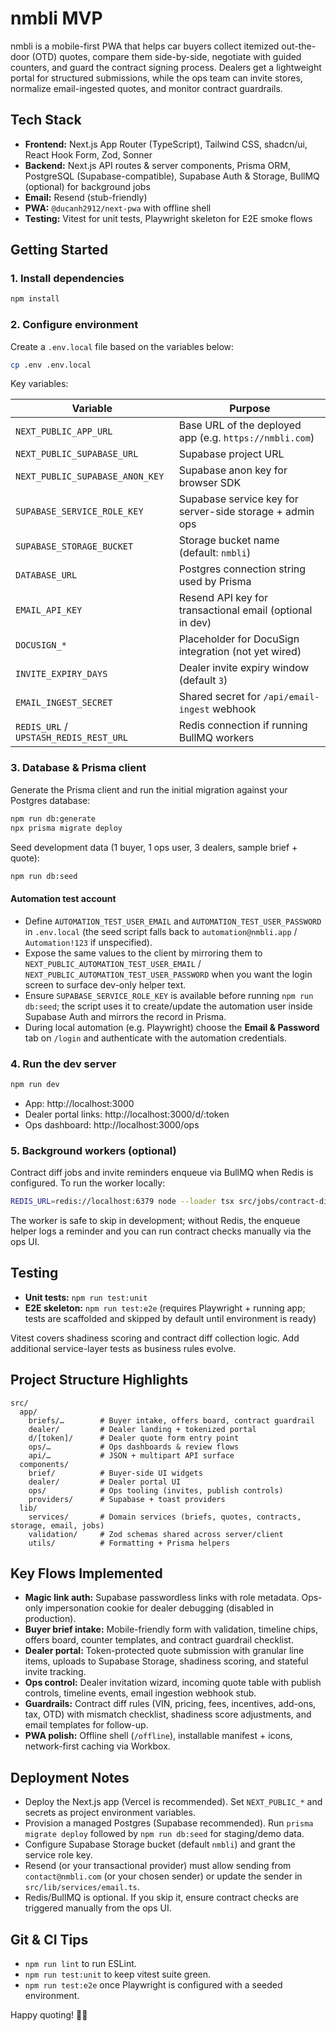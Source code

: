 # nmbli MVP

nmbli is a mobile-first PWA that helps car buyers collect itemized out-the-door (OTD) quotes, compare them side-by-side, negotiate with guided counters, and guard the contract signing process. Dealers get a lightweight portal for structured submissions, while the ops team can invite stores, normalize email-ingested quotes, and monitor contract guardrails.

## Tech Stack

- **Frontend:** Next.js App Router (TypeScript), Tailwind CSS, shadcn/ui, React Hook Form, Zod, Sonner
- **Backend:** Next.js API routes & server components, Prisma ORM, PostgreSQL (Supabase-compatible), Supabase Auth & Storage, BullMQ (optional) for background jobs
- **Email:** Resend (stub-friendly)
- **PWA:** `@ducanh2912/next-pwa` with offline shell
- **Testing:** Vitest for unit tests, Playwright skeleton for E2E smoke flows

## Getting Started

### 1. Install dependencies

```bash
npm install
```

### 2. Configure environment

Create a `.env.local` file based on the variables below:

```bash
cp .env .env.local
```

Key variables:

| Variable | Purpose |
| --- | --- |
| `NEXT_PUBLIC_APP_URL` | Base URL of the deployed app (e.g. `https://nmbli.com`) |
| `NEXT_PUBLIC_SUPABASE_URL` | Supabase project URL |
| `NEXT_PUBLIC_SUPABASE_ANON_KEY` | Supabase anon key for browser SDK |
| `SUPABASE_SERVICE_ROLE_KEY` | Supabase service key for server-side storage + admin ops |
| `SUPABASE_STORAGE_BUCKET` | Storage bucket name (default: `nmbli`) |
| `DATABASE_URL` | Postgres connection string used by Prisma |
| `EMAIL_API_KEY` | Resend API key for transactional email (optional in dev) |
| `DOCUSIGN_*` | Placeholder for DocuSign integration (not yet wired) |
| `INVITE_EXPIRY_DAYS` | Dealer invite expiry window (default `3`) |
| `EMAIL_INGEST_SECRET` | Shared secret for `/api/email-ingest` webhook |
| `REDIS_URL` / `UPSTASH_REDIS_REST_URL` | Redis connection if running BullMQ workers |

### 3. Database & Prisma client

Generate the Prisma client and run the initial migration against your Postgres database:

```bash
npm run db:generate
npx prisma migrate deploy
```

Seed development data (1 buyer, 1 ops user, 3 dealers, sample brief + quote):

```bash
npm run db:seed
```

#### Automation test account

- Define `AUTOMATION_TEST_USER_EMAIL` and `AUTOMATION_TEST_USER_PASSWORD` in `.env.local` (the seed script falls back to `automation@nmbli.app` / `Automation!123` if unspecified).
- Expose the same values to the client by mirroring them to `NEXT_PUBLIC_AUTOMATION_TEST_USER_EMAIL` / `NEXT_PUBLIC_AUTOMATION_TEST_USER_PASSWORD` when you want the login screen to surface dev-only helper text.
- Ensure `SUPABASE_SERVICE_ROLE_KEY` is available before running `npm run db:seed`; the script uses it to create/update the automation user inside Supabase Auth and mirrors the record in Prisma.
- During local automation (e.g. Playwright) choose the **Email & Password** tab on `/login` and authenticate with the automation credentials.

### 4. Run the dev server

```bash
npm run dev
```

- App: http://localhost:3000
- Dealer portal links: http://localhost:3000/d/:token
- Ops dashboard: http://localhost:3000/ops

### 5. Background workers (optional)

Contract diff jobs and invite reminders enqueue via BullMQ when Redis is configured. To run the worker locally:

```bash
REDIS_URL=redis://localhost:6379 node --loader tsx src/jobs/contract-diff-worker.ts
```

The worker is safe to skip in development; without Redis, the enqueue helper logs a reminder and you can run contract checks manually via the ops UI.

## Testing

- **Unit tests:** `npm run test:unit`
- **E2E skeleton:** `npm run test:e2e` (requires Playwright + running app; tests are scaffolded and skipped by default until environment is ready)

Vitest covers shadiness scoring and contract diff collection logic. Add additional service-layer tests as business rules evolve.

## Project Structure Highlights

```
src/
  app/
    briefs/…        # Buyer intake, offers board, contract guardrail
    dealer/         # Dealer landing + tokenized portal
    d/[token]/      # Dealer quote form entry point
    ops/…           # Ops dashboards & review flows
    api/…           # JSON + multipart API surface
  components/
    brief/          # Buyer-side UI widgets
    dealer/         # Dealer portal UI
    ops/            # Ops tooling (invites, publish controls)
    providers/      # Supabase + toast providers
  lib/
    services/       # Domain services (briefs, quotes, contracts, storage, email, jobs)
    validation/     # Zod schemas shared across server/client
    utils/          # Formatting + Prisma helpers
```

## Key Flows Implemented

- **Magic link auth:** Supabase passwordless links with role metadata. Ops-only impersonation cookie for dealer debugging (disabled in production).
- **Buyer brief intake:** Mobile-friendly form with validation, timeline chips, offers board, counter templates, and contract guardrail checklist.
- **Dealer portal:** Token-protected quote submission with granular line items, uploads to Supabase Storage, shadiness scoring, and stateful invite tracking.
- **Ops control:** Dealer invitation wizard, incoming quote table with publish controls, timeline events, email ingestion webhook stub.
- **Guardrails:** Contract diff rules (VIN, pricing, fees, incentives, add-ons, tax, OTD) with mismatch checklist, shadiness score adjustments, and email templates for follow-up.
- **PWA polish:** Offline shell (`/offline`), installable manifest + icons, network-first caching via Workbox.

## Deployment Notes

- Deploy the Next.js app (Vercel is recommended). Set `NEXT_PUBLIC_*` and secrets as project environment variables.
- Provision a managed Postgres (Supabase recommended). Run `prisma migrate deploy` followed by `npm run db:seed` for staging/demo data.
- Configure Supabase Storage bucket (default `nmbli`) and grant the service role key.
- Resend (or your transactional provider) must allow sending from `contact@nmbli.com` (or your chosen sender) or update the sender in `src/lib/services/email.ts`.
- Redis/BullMQ is optional. If you skip it, ensure contract checks are triggered manually from the ops UI.

## Git & CI Tips

- `npm run lint` to run ESLint.
- `npm run test:unit` to keep vitest suite green.
- `npm run test:e2e` once Playwright is configured with a seeded environment.

Happy quoting! 🚗💨
